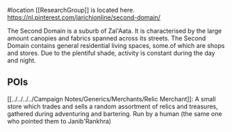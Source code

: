 #location 
[[ResearchGroup]] is located here.
https://nl.pinterest.com/jarichionline/second-domain/

The Second Domain is a suburb of Zal'Aata. It is characterised by the large amount canopies and fabrics spanned across its streets. The Second Domain contains general residential living spaces, some.of which are shops and stores. Due to the plentiful shade, activity is constant during the day and night.

## POIs
[[../../../../Campaign Notes/Generics/Merchants/Relic Merchant]]: A small store which trades and sells a random assortment of relics and treasures, gathered during adventuring and bartering. Run by a human (the same one who pointed them to Janib'Rankhra)
